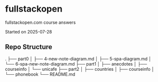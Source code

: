 # fullstackopen
fullstackopen.com course answers

Started on 2025-07-28

## Repo Structure
.
├── part0
│   ├── 4-new-note-diagram.md
│   ├── 5-spa-diagram.md
│   └── 6-spa-new-note-diagram.md
├── part1
│   ├── anecdotes
│   ├── courseinfo
│   └── unicafe
├── part2
│   ├── countries
│   ├── courseinfo
│   └── phonebook
└── README.md